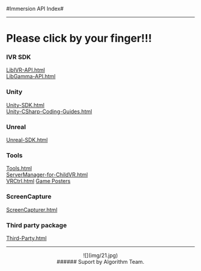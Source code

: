 #Immersion API Index#

----------

# Please click by your finger!!! #

### IVR SDK ###

[LibIVR-API.html](LibIVR-API.html "LibIVR Interface API")   
[LibGamma-API.html](LibGamma-API.html "LibGamma Interface API")

### Unity ###

[Unity-SDK.html](Unity-SDK.html "Unity-SDK")   
[Unity-CSharp-Coding-Guides.html](Unity-CSharp-Coding-Guides.html "Unity Guides")

### Unreal ###
[Unreal-SDK.html](Unreal-SDK.html)   

### Tools ###
[Tools.html](Tools.html)  
[ServerManager-for-ChildVR.html](ServerManager-for-ChildVR.html)  
[VRCtrl.html](VRCtrl.html)
[Game Posters](attachment/tools/GamePosters.zip)

### ScreenCapture ###
[ScreenCapturer.html](ScreenCapturer.html)

### Third party package ###
[Third-Party.html](Third-Party.html)

---------------------------------

<center>![](img/21.jpg) </center>
<center> 
###### Suport by Algorithm Team. 
</center>

